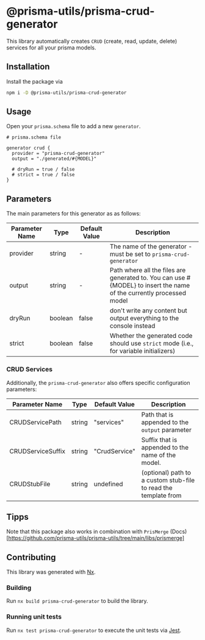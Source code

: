 # @prisma-utils/prisma-crud-generator

This library automatically creates `CRUD` (create, read, update, delete) services for all your prisma models.

## Installation

Install the package via

```bash
npm i -D @prisma-utils/prisma-crud-generator
```

## Usage

Open your `prisma.schema` file to add a new `generator`.

```prisma
# prisma.schema file

generator crud {
  provider = "prisma-crud-generator"
  output = "./generated/#{MODEL}"

  # dryRun = true / false
  # strict = true / false
}
```

## Parameters

The main parameters for this generator as as follows:

| Parameter Name | Type    | Default Value | Description                                                                                                         |
| -------------- | ------- | ------------- | ------------------------------------------------------------------------------------------------------------------- |
| provider       | string  | -             | The name of the generator - must be set to `prisma-crud-generator`                                                  |
| output         | string  | -             | Path where all the files are generated to. You can use #{MODEL} to insert the name of the currently processed model |
| dryRun         | boolean | false         | don't write any content but output everything to the console instead                                                |
| strict         | boolean | false         | Whether the generated code should use `strict` mode (i.e., for variable initializers)                               |

### CRUD Services

Additionally, the `prisma-crud-generator` also offers specific configuration parameters:

| Parameter Name    | Type   | Default Value | Description                                                     |
| ----------------- | ------ | ------------- | --------------------------------------------------------------- |
| CRUDServicePath   | string | "services"    | Path that is appended to the `output` parameter                 |
| CRUDServiceSuffix | string | "CrudService" | Suffix that is appended to the name of the model.               |
| CRUDStubFile      | string | undefined     | (optional) path to a custom stub-file to read the template from |

## Tipps

Note that this package also works in combination with `PrisMerge` (Docs)[https://github.com/prisma-utils/prisma-utils/tree/main/libs/prismerge]

## Contributing

This library was generated with [Nx](https://nx.dev).

### Building

Run `nx build prisma-crud-generator` to build the library.

### Running unit tests

Run `nx test prisma-crud-generator` to execute the unit tests via [Jest](https://jestjs.io).
